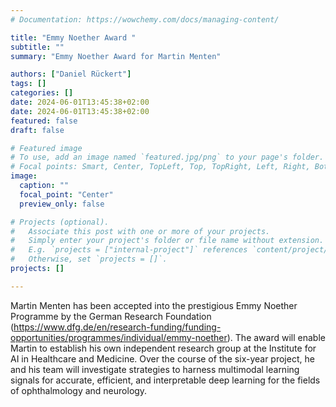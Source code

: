 ```yaml
---
# Documentation: https://wowchemy.com/docs/managing-content/

title: "Emmy Noether Award "
subtitle: ""
summary: "Emmy Noether Award for Martin Menten"

authors: ["Daniel Rückert"]
tags: []
categories: []
date: 2024-06-01T13:45:38+02:00
date: 2024-06-01T13:45:38+02:00
featured: false
draft: false

# Featured image
# To use, add an image named `featured.jpg/png` to your page's folder.
# Focal points: Smart, Center, TopLeft, Top, TopRight, Left, Right, BottomLeft, Bottom, BottomRight.
image:
  caption: ""
  focal_point: "Center"
  preview_only: false

# Projects (optional).
#   Associate this post with one or more of your projects.
#   Simply enter your project's folder or file name without extension.
#   E.g. `projects = ["internal-project"]` references `content/project/deep-learning/index.md`.
#   Otherwise, set `projects = []`.
projects: []

---
```


Martin Menten has been accepted into the prestigious Emmy Noether Programme by the German Research Foundation (https://www.dfg.de/en/research-funding/funding-opportunities/programmes/individual/emmy-noether). The award will enable Martin to establish his own independent research group at the Institute for AI in Healthcare and Medicine. Over the course of the six-year project, he and his team will investigate strategies to harness multimodal learning signals for accurate, efficient, and interpretable deep learning for the fields of ophthalmology and neurology.

